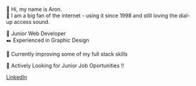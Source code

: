 👋 Hi, my name is Aron. <br>
💚 I am a big fan of the internet - using it since 1998 and still loving the dial-up access sound.

🔰 Junior Web Developer <br>
✒️ Experienced in Graphic Design

🔨 Currently improving some of my full stack skills<br>

📢 Actively Looking for Junior Job Oportunities !!

<div class="button-group minor-group">
    <a href="linkedin.com/in/aronreis" class="button">LinkedIn</a>
</div>
